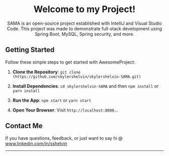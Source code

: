 
<!-- Project Title -->
<h1 align="center">Welcome to my Project!</h1>


<!-- Project Description -->
<p align="center">SAMA is an open-source project established with IntelliJ and Visual Studio Code. This project was made to demonstrate full-stack development using Spring Boot, MySQL, Spring security, and more.   
</p>


<!-- Getting Started Section -->
## Getting Started

Follow these simple steps to get started with AwesomeProject:

1. **Clone the Repository**: `git clone (https://github.com/skylershelvin/skylershelvin-SAMA.git)`

2. **Install Dependencies**: `cd skylershelvin-SAMA` and then `npm install` or `yarn install`

3. **Run the App**: `npm start` or `yarn start`

4. **Open Your Browser**: Visit `http://localhost:8080`...


<!-- Contact Information -->
## Contact Me

If you have questions, feedback, or just want to say hi @ www.linkedin.com/in/sshelvin


---

